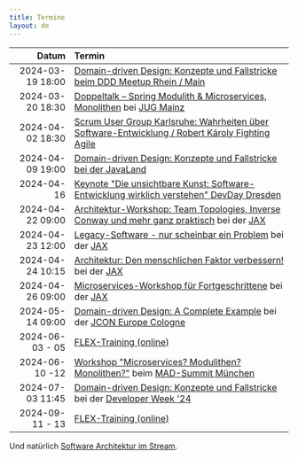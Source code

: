 ```yaml
---
title: Termine
layout: de
---
```


|            Datum | Termin                                                                                                                                                                                                     |
|-----------------:|:-----------------------------------------------------------------------------------------------------------------------------------------------------------------------------------------------------------|
| 2024-03-19 18:00 | [Domain-driven Design: Konzepte und Fallstricke beim DDD Meetup Rhein / Main](https://www.meetup.com/de-DE/domain-driven-design-rhein-main/events/298610790/?isFirstPublish=true)                          |
| 2024-03-20 18:30 | [Doppeltalk – Spring Modulith & Microservices, Monolithen](https://www.meetup.com/jug-mainz/events/299032116/) bei [JUG Mainz](https://www.meetup.com/jug-mainz/)                                          |
| 2024-04-02 18:30 | [Scrum User Group Karlsruhe: Wahrheiten über Software-Entwicklung / Robert Károly Fighting Agile](https://www.meetup.com/scrum-user-group-karlsruhe/events/299772520/)                                     |
| 2024-04-09 19:00 | [Domain-driven Design: Konzepte und Fallstricke bei der JavaLand](https://meine.doag.org/events/javaland/2024/agenda/#eventDay.1712613600)                                                                 |
|       2024-04-16 | [Keynote "Die unsichtbare Kunst: Software-Entwicklung wirklich verstehen" DevDay Dresden](https://www.devday.de/)                                                                                          |
| 2024-04-22 09:00 | [Architektur-Workshop: Team Topologies, Inverse Conway und mehr ganz praktisch](https://jax.de/software-architecture/soziotechnischer-architektur-workshop) bei der [JAX](https://jax.de/)                 |
| 2024-04-23 12:00 | [Legacy-Software - nur scheinbar ein Problem](https://jax.de/microservices/legacy-software-nur-scheinbar-problem/) bei der [JAX](https://jax.de/)                                                          |
| 2024-04-24 10:15 | [Architektur: Den menschlichen Faktor verbessern!](https://jax.de/software-architecture/architektur-menschlicher-faktor/) bei der [JAX](https://jax.de/)                                                   |
| 2024-04-26 09:00 | [Microservices-Workshop für Fortgeschrittene](https://jax.de/microservices/microservices-workshop-fortgeschrittene/) bei der [JAX](https://jax.de/)                                                        |
| 2024-05-14 09:00 | [Domain-driven Design: A Complete Example](https://sched.co/1YwSJ) bei der [JCON Europe Cologne](https://2024.europe.jcon.one/)                                                                            |
|  2024-06-03 - 05 | [FLEX-Training (online)](https://www.socreatory.com/de/trainings/flex)                                                                                                                                     |
|   2024-06-10 -12 | [Workshop "Microservices? Modulithen? Monolithen?"](https://mad-summit.de/fundamentals/microservices-modulithen-monolithen/)  beim [MAD-Summit München](https://mad-summit.de/)                            |
| 2024-07-03 11:45 | [Domain-driven Design: Konzepte und Fallstricke](https://www.developer-week.de/programm/#/talk/domain-driven-design-konzepte-und-fallstricke) bei der [Developer Week '24](https://www.developer-week.de/) |
|  2024-09-11 - 13 | [FLEX-Training (online)](https://www.socreatory.com/de/trainings/flex)                                                                                                                                     |


Und natürlich [Software Architektur im
Stream](https://software-architektur.tv/).
